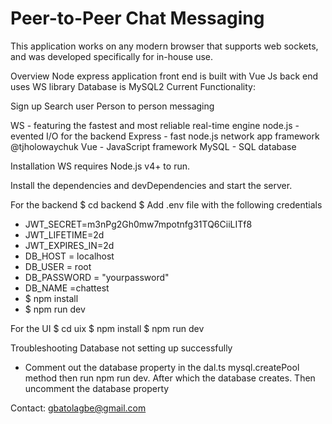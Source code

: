 # Peer-to-Peer Chat Messaging

This application works on any modern browser that supports web sockets, and was developed specifically for in-house use.

Overview
Node express application
front end is built with Vue Js
back end uses WS library
Database is MySQL2
Current Functionality:

Sign up 
Search user
Person to person messaging

WS - featuring the fastest and most reliable real-time engine
node.js - evented I/O for the backend
Express - fast node.js network app framework @tjholowaychuk
Vue - JavaScript framework
MySQL - SQL database

Installation
WS requires Node.js v4+ to run.

Install the dependencies and devDependencies and start the server.

For the backend
$ cd backend
$ Add .env file with the following credentials
  - JWT_SECRET=m3nPg2Gh0mw7mpotnfg31TQ6CiiLITf8
  - JWT_LIFETIME=2d
  - JWT_EXPIRES_IN=2d
  - DB_HOST = localhost
  - DB_USER = root
  - DB_PASSWORD = "yourpassword"
  - DB_NAME =chattest
  - $ npm install
  - $ npm run dev

For the UI
$ cd uix
$ npm install
$ npm run dev

Troubleshooting
Database not setting up successfully
- Comment out the database property in the dal.ts mysql.createPool method then run npm run dev. After which the database creates. Then uncomment the database property

Contact: gbatolagbe@gmail.com
